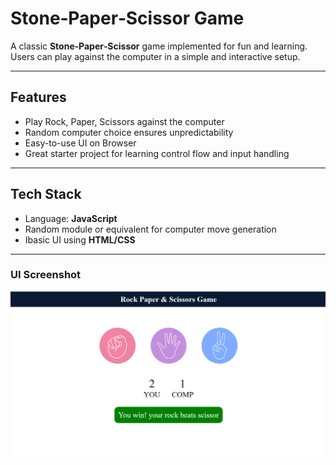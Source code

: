 #  Stone‑Paper‑Scissor Game

A classic **Stone‑Paper‑Scissor** game implemented for fun and learning. Users can play against the computer in a simple and interactive setup.

---

##  Features

-  Play Rock, Paper, Scissors against the computer
-  Random computer choice ensures unpredictability
-  Easy-to-use UI on Browser
-  Great starter project for learning control flow and input handling

---

##  Tech Stack

-  Language: **JavaScript**
-  Random module or equivalent for computer move generation
-  Ibasic UI using **HTML/CSS**

---
###  UI Screenshot

![Game UI](Game.png)
